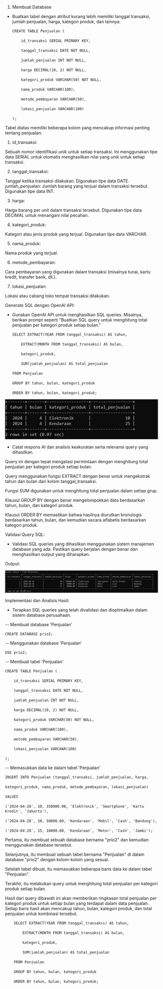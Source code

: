 1. Membuat Database
    
-   Buatkan tabel dengan atribut kurang lebih memiliki tanggal transaksi, jumlah penjualan, harga, kategori produk, dan lainnya:


        CREATE TABLE Penjualan (

            id_transaksi SERIAL PRIMARY KEY,

            tanggal_transaksi DATE NOT NULL,

            jumlah_penjualan INT NOT NULL,

            harga DECIMAL(10, 2) NOT NULL,

            kategori_produk VARCHAR(50) NOT NULL,

            nama_produk VARCHAR(100),

            metode_pembayaran VARCHAR(50),

            lokasi_penjualan VARCHAR(100)

        );


Tabel diatas memiliki beberapa kolom yang mencakup informasi penting tentang penjualan:

1. id_transaksi: 

Sebuah nomor identifikasi unik untuk setiap transaksi. Ini menggunakan tipe data SERIAL untuk otomatis menghasilkan nilai yang unik untuk setiap transaksi.

2. tanggal_transaksi:

Tanggal ketika transaksi dilakukan. Digunakan tipe data DATE.
jumlah_penjualan: Jumlah barang yang terjual dalam transaksi tersebut. Digunakan tipe data INT.

3. harga: 

Harga barang per unit dalam transaksi tersebut. Digunakan tipe data DECIMAL untuk menangani nilai pecahan.

4. kategori_produk: 

Kategori atau jenis produk yang terjual. Digunakan tipe data VARCHAR.

5. nama_produk: 

Nama produk yang terjual.

6. metode_pembayaran: 

Cara pembayaran yang digunakan dalam transaksi (misalnya tunai, kartu kredit, transfer bank, dll.).

7. lokasi_penjualan: 

Lokasi atau cabang toko tempat transaksi dilakukan.


Generate SQL dengan OpenAI API:

-   Gunakan OpenAI API untuk menghasilkan SQL queries. Misalnya, berikan prompt seperti
"Buatkan SQL query untuk menghitung total penjualan per kategori produk setiap bulan."


        SELECT EXTRACT(YEAR FROM tanggal_transaksi) AS tahun,

            EXTRACT(MONTH FROM tanggal_transaksi) AS bulan,

            kategori_produk,

            SUM(jumlah_penjualan) AS total_penjualan

        FROM Penjualan

        GROUP BY tahun, bulan, kategori_produk

        ORDER BY tahun, bulan, kategori_produk;


 ![alt text](https://github.com/abdannsykr/DE_Abdan-Syakur/blob/main/24.Implementasi%20AI%20on%20Data%20Engineer/screenshot/prio2_no2.jpg)


-   Catat respons AI dan analisis keakuratan serta relevansi query yang dihasilkan.

Query ini dengan tepat mengatasi permintaan dengan menghitung total penjualan per kategori produk setiap bulan.

Query menggunakan fungsi EXTRACT dengan benar untuk mengekstrak tahun dan bulan dari kolom tanggal_transaksi.

Fungsi SUM digunakan untuk menghitung total penjualan dalam setiap grup.

Klausul GROUP BY dengan benar mengelompokkan data berdasarkan tahun, bulan, dan kategori produk.

Klausul ORDER BY memastikan bahwa hasilnya diurutkan kronologis berdasarkan tahun, bulan, dan kemudian secara alfabetis berdasarkan kategori produk.

Validasi Query SQL:

-   Validasi SQL queries yang dihasilkan menggunakan sistem manajemen database yang ada. Pastikan query berjalan dengan benar dan menghasilkan output yang diharapkan.

Output:

![alt text](https://github.com/abdannsykr/DE_Abdan-Syakur/blob/main/24.Implementasi%20AI%20on%20Data%20Engineer/screenshot/prio2_ValidasiQuery.jpg)


Implementasi dan Analisis Hasil:

-   Terapkan SQL queries yang telah divalidasi dan dioptimalkan dalam sistem database perusahaan.


--  Membuat database 'Penjualan'

    CREATE DATABASE prio2;

--  Menggunakan database 'Penjualan'

    USE prio2;

--  Membuat tabel 'Penjualan'

    CREATE TABLE Penjualan (
      
        id_transaksi SERIAL PRIMARY KEY,
      
        tanggal_transaksi DATE NOT NULL,
      
        jumlah_penjualan INT NOT NULL,
      
        harga DECIMAL(10, 2) NOT NULL,
      
        kategori_produk VARCHAR(50) NOT NULL,
      
        nama_produk VARCHAR(100),
      
        metode_pembayaran VARCHAR(50),
      
        lokasi_penjualan VARCHAR(100)
    
    );


--  Memasukkan data ke dalam tabel 'Penjualan'

    INSERT INTO Penjualan (tanggal_transaksi, jumlah_penjualan, harga, 
    
    kategori_produk, nama_produk, metode_pembayaran, lokasi_penjualan)
    
    VALUES 
    
    ('2024-04-28', 10, 350000.00, 'Elektronik', 'Smartphone', 'Kartu Kredit', 'Jakarta'),
    
    ('2024-04-28', 10, 50000.00, 'Kendaraan', 'Mobil', 'Cash', 'Bandung'),
    
    ('2024-04-28', 15, 10000.00, 'Kendaraan', 'Motor', 'Cash', 'Jambi');


Pertama, itu membuat sebuah database bernama "prio2" dan kemudian menggunakan database tersebut.

Selanjutnya, itu membuat sebuah tabel bernama "Penjualan" di dalam database "prio2" dengan kolom-kolom yang sesuai.

Setelah tabel dibuat, itu memasukkan beberapa baris data ke dalam tabel "Penjualan".

Terakhir, itu melakukan query untuk menghitung total penjualan per kategori produk setiap bulan.


Hasil dari query dibawah ini akan memberikan ringkasan total penjualan per kategori produk untuk setiap bulan yang terdapat dalam data penjualan. Setiap baris hasil akan mencakup tahun, bulan, kategori produk, dan total penjualan untuk kombinasi tersebut.

        SELECT EXTRACT(YEAR FROM tanggal_transaksi) AS tahun,

            EXTRACT(MONTH FROM tanggal_transaksi) AS bulan,

            kategori_produk,

            SUM(jumlah_penjualan) AS total_penjualan

        FROM Penjualan

        GROUP BY tahun, bulan, kategori_produk

        ORDER BY tahun, bulan, kategori_produk;

